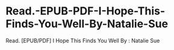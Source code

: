 # Read.-EPUB-PDF-I-Hope-This-Finds-You-Well-By-Natalie-Sue
Read. [EPUB/PDF] I Hope This Finds You Well By : Natalie Sue
